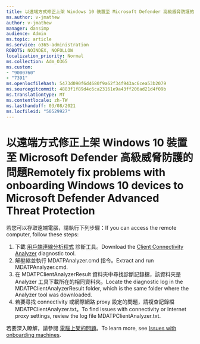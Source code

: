 ```yaml
---
title: 以遠端方式修正上架 Windows 10 裝置至 Microsoft Defender 高級威脅防護的問題
ms.author: v-jmathew
author: v-jmathew
manager: dansimp
audience: Admin
ms.topic: article
ms.service: o365-administration
ROBOTS: NOINDEX, NOFOLLOW
localization_priority: Normal
ms.collection: Adm_O365
ms.custom:
- "9000760"
- "7391"
ms.openlocfilehash: 5473d090f6d4680f9a62f34f943ac6cea53b2079
ms.sourcegitcommit: 4883f1f89d4c6ca23161e9a43ff206ad21d4f09b
ms.translationtype: MT
ms.contentlocale: zh-TW
ms.lasthandoff: 03/08/2021
ms.locfileid: "50529927"
---
```

# <a name="remotely-fix-problems-with-onboarding-windows-10-devices-to-microsoft-defender-advanced-threat-protection"></a><span data-ttu-id="38365-102">以遠端方式修正上架 Windows 10 裝置至 Microsoft Defender 高級威脅防護的問題</span><span class="sxs-lookup"><span data-stu-id="38365-102">Remotely fix problems with onboarding Windows 10 devices to Microsoft Defender Advanced Threat Protection</span></span>

<span data-ttu-id="38365-103">若您可以存取遠端電腦，請執行下列步驟：</span><span class="sxs-lookup"><span data-stu-id="38365-103">If you can access the remote computer, follow these steps:</span></span>

1. <span data-ttu-id="38365-104">下載 [用戶端連線分析程式](https://go.microsoft.com/fwlink/?linkid=2143466) 診斷工具。</span><span class="sxs-lookup"><span data-stu-id="38365-104">Download the [Client Connectivity Analyzer](https://go.microsoft.com/fwlink/?linkid=2143466) diagnostic tool.</span></span>
2. <span data-ttu-id="38365-105">解壓縮並執行 MDATPAnalyzer.cmd 指令。</span><span class="sxs-lookup"><span data-stu-id="38365-105">Extract and run MDATPAnalyzer.cmd.</span></span>
3. <span data-ttu-id="38365-106">在 MDATPClientAnalyzerResult 資料夾中尋找診斷記錄檔，該資料夾是 Analyzer 工具下載所在的相同資料夾。</span><span class="sxs-lookup"><span data-stu-id="38365-106">Locate the diagnostic log in the MDATPClientAnalyzerResult folder, which is the same folder where the Analyzer tool was downloaded.</span></span>
4. <span data-ttu-id="38365-107">若要尋找 connectivity 或網際網路 proxy 設定的問題，請複查記錄檔 MDATPClientAnalyzer.txt。</span><span class="sxs-lookup"><span data-stu-id="38365-107">To find issues with connectivity or Internet proxy settings, review the log file MDATPClientAnalyzer.txt.</span></span>

<span data-ttu-id="38365-108">若要深入瞭解，請參閱 [電腦上架的問題](https://go.microsoft.com/fwlink/?linkid=2143634)。</span><span class="sxs-lookup"><span data-stu-id="38365-108">To learn more, see [Issues with onboarding machines](https://go.microsoft.com/fwlink/?linkid=2143634).</span></span>
